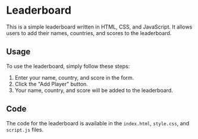 # Leaderboard

This is a simple leaderboard written in HTML, CSS, and JavaScript. It allows users to add their names, countries, and scores to the leaderboard.

## Usage

To use the leaderboard, simply follow these steps:

1. Enter your name, country, and score in the form.
2. Click the "Add Player" button.
3. Your name, country, and score will be added to the leaderboard.

## Code

The code for the leaderboard is available in the `index.html`, `style.css`, and `script.js` files.

